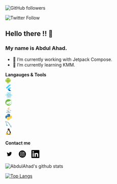 

<img alt="GitHub followers" src="https://img.shields.io/github/followers/aiwithab?label=Followers&style=social">

![Twitter Follow](https://img.shields.io/twitter/follow/aiwithab?style=social)


## Hello there !! 👋
### My name is **Abdul Ahad**.

- 🔭 I’m currently working with Jetpack Compose.
- 🌱 I’m currently learning KMM.


**Langauges & Tools**
<code>
<img height="20" src="https://github.com/aiwithab/aiwithab/blob/master/icons/android.svg"></code>&nbsp;&nbsp;
<code>
<img height="20" src="https://github.com/aiwithab/aiwithab/blob/master/icons/flutter.svg"></code>&nbsp;&nbsp;
<code>
<img height="20" src="https://github.com/aiwithab/aiwithab/blob/master/icons/react.svg"></code>&nbsp;&nbsp;
<code>
<img height="20" src="https://github.com/aiwithab/aiwithab/blob/master/icons/spring.svg"></code>&nbsp;&nbsp;
<code>
<img height="20" src="https://github.com/aiwithab/aiwithab/blob/master/icons/java.svg"></code>&nbsp;&nbsp;
<code>
<img height="20" src="https://github.com/aiwithab/aiwithab/blob/master/icons/python.svg"></code>&nbsp;&nbsp;
<code>
<img height="20" src="https://github.com/aiwithab/aiwithab/blob/master/icons/mysql.svg"></code>&nbsp;&nbsp;
<code>
<img height="20" src="https://github.com/aiwithab/aiwithab/blob/master/icons/linux.svg"></code>&nbsp;&nbsp;


**Contact me**

<p align='left'>
<a href="https://twitter.com/aiwithab"><img height="25" src="https://github.com/aiwithab/aiwithab/blob/master/icons/twitter.png"></a>&nbsp;&nbsp;
<a href="https://www.instagram.com/aiwithab"><img height="25" src="https://github.com/aiwithab/aiwithab/blob/master/icons/instagram.png"></a>&nbsp;&nbsp;
<a href="https://www.linkedin.com/in/aiwithab"><img height="25" src="https://github.com/aiwithab/aiwithab/blob/master/icons/linedin.png"></a>&nbsp;&nbsp;
  
![AbdulAhad's github stats](https://github-readme-stats.vercel.app/api?username=aiwithab&show_icons=true&title_color=fff&icon_color=79ff97&text_color=9f9f9f&bg_color=0d1017)

[![Top Langs](https://github-readme-stats.vercel.app/api/top-langs/?username=aiwithab&show_icons=true&title_color=fff&icon_color=79ff97&text_color=9f9f9f&bg_color=0d1017)](https://github.com/aiwithab/github-readme-stats)
